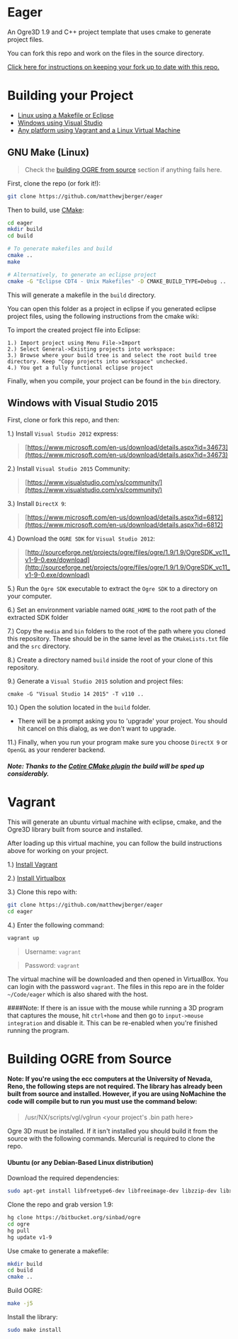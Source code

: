# Eager
An Ogre3D 1.9 and C++ project template that uses cmake to generate project files.

You can fork this repo and work on the files in the source directory.

[Click here for instructions on keeping your fork up to date with this repo.](https://help.github.com/articles/syncing-a-fork/)

# Building your Project

* [Linux using a Makefile or Eclipse](#gnu-make-linux)
* [Windows using Visual Studio](#windows-with-visual-studio-2015)
* [Any platform using Vagrant and a Linux Virtual Machine](#vagrant)

## GNU Make (Linux)

>  Check the [building OGRE from source](#building-ogre-from-source) section if anything fails here.

First, clone the repo (or fork it!):

```bash
git clone https://github.com/matthewjberger/eager
```

Then to build, use [CMake](https://cmake.org/):

```bash
cd eager
mkdir build
cd build

# To generate makefiles and build
cmake ..
make

# Alternatively, to generate an eclipse project
cmake -G "Eclipse CDT4 - Unix Makefiles" -D CMAKE_BUILD_TYPE=Debug ..
```

This will generate a makefile in the `build` directory.

You can open this folder as a project in eclipse if you generated eclipse project files, using the following instructions from the cmake wiki:

To import the created project file into Eclipse:

    1.) Import project using Menu File->Import
    2.) Select General->Existing projects into workspace:
    3.) Browse where your build tree is and select the root build tree directory. Keep "Copy projects into workspace" unchecked.
    4.) You get a fully functional eclipse project

Finally, when you compile, your project can be found in the `bin` directory.

## Windows with Visual Studio 2015

First, clone or fork this repo, and then:

1.) Install `Visual Studio 2012` express:

> [https://www.microsoft.com/en-us/download/details.aspx?id=34673](https://www.microsoft.com/en-us/download/details.aspx?id=34673)

2.) Install `Visual Studio 2015` Community:

> [https://www.visualstudio.com/vs/community/](https://www.visualstudio.com/vs/community/)

3.) Install `DirectX 9`:

> [https://www.microsoft.com/en-us/download/details.aspx?id=6812](https://www.microsoft.com/en-us/download/details.aspx?id=6812)

4.) Download the `OGRE SDK` for `Visual Studio 2012`:

> [http://sourceforge.net/projects/ogre/files/ogre/1.9/1.9/OgreSDK_vc11_v1-9-0.exe/download](http://sourceforge.net/projects/ogre/files/ogre/1.9/1.9/OgreSDK_vc11_v1-9-0.exe/download)

5.) Run the `Ogre SDK` executable to extract the `Ogre SDK` to a directory on your computer.

6.) Set an environment variable named `OGRE_HOME` to the root path of the extracted SDK folder

7.) Copy the `media` and `bin` folders to the root of the path where you cloned this repository. These should be in the same level as the `CMakeLists.txt` file and the `src` directory.

8.) Create a directory named `build` inside the root of your clone of this repository.

9.) Generate a `Visual Studio 2015` solution and project files:

    cmake -G "Visual Studio 14 2015" -T v110 ..

10.) Open the solution located in the `build` folder.

* There will be a prompt asking you to 'upgrade' your project. You should hit cancel on this dialog, as we don't want to upgrade.

11.) Finally, when you run your program make sure you choose `DirectX 9` or `OpenGL` as your renderer backend.

##### Note: Thanks to the [Cotire CMake plugin](https://github.com/sakra/cotire) the build will be sped up considerably.

# Vagrant

This will generate an ubuntu virtual machine with eclipse, cmake, and the Ogre3D library built from source and installed.

After loading up this virtual machine, you can follow the build instructions above for working on your project.

1.) [Install Vagrant](https://www.vagrantup.com/downloads.html)

2.) [Install Virtualbox](https://www.virtualbox.org/wiki/Downloads)

3.) Clone this repo with:

```bash
git clone https://github.com/matthewjberger/eager
cd eager
```

4.) Enter the following command:

```bash
vagrant up
```
> Username: `vagrant`

> Password: `vagrant`

The virtual machine will be downloaded and then opened in VirtualBox. You can login with the password `vagrant`. The files in this repo are in the folder `~/Code/eager` which is also shared with the host.

####Note: If there is an issue with the mouse while running a 3D program that captures the mouse, hit `ctrl+home` and then go to `input->mouse integration` and disable it. This can be re-enabled when you're finished running the program.

# Building OGRE from Source

#### Note: If you're using the ecc computers at the University of Nevada, Reno, the following steps are not required. The library has already been built from source and installed. However, if you are using NoMachine the code will compile but to run you must use the command below:
> /usr/NX/scripts/vgl/vglrun \<your project's .bin path here\>

Ogre 3D must be installed. If it isn't installed you should build it from the source with the following commands.  Mercurial is required to clone the repo.


#### Ubuntu (or any Debian-Based Linux distribution)

Download the required dependencies:

``` bash
sudo apt-get install libfreetype6-dev libfreeimage-dev libzzip-dev libxrandr-dev libxaw7-dev freeglut3-dev libgl1-mesa-dev libglu1-mesa-dev libcppunit-dev libboost-thread-dev libois-dev mercurial cmake g++ gdb doxygen
```

Clone the repo and grab version 1.9:

```bash
hg clone https://bitbucket.org/sinbad/ogre
cd ogre
hg pull
hg update v1-9
```

Use cmake to generate a makefile:

```bash
mkdir build
cd build
cmake ..
```

Build OGRE:

```bash
make -j5
```

Install the library:

```bash
sudo make install
```
